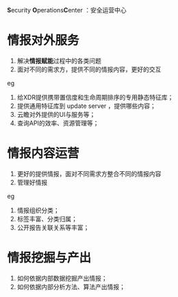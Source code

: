 **S​**​ecurity ​**​O​**​perations ​**​C​**​enter ：安全运营中心


# 情报对外服务
1. 解决**情报赋能**过程中的各类问题
2. 面对不同的需求方，提供不同的情报内容，更好的交互

eg
1. 给XDR提供携带置信度和⽣命周期排序的专⽤静态特征库；
2. 提供通⽤特征库到 update server ，提供哪些内容； 
3. 云瞻对外提供的UI与服务等；
4. 查询API的效率、资源管理等；


# 情报内容运营
1. 更好的提供情报，面对不同需求方整合不同的情报内容
2. 管理好情报

eg
1. 情报组织分类；
2. 标签丰富、分类归属；
3. 公开报告关联关系等丰富；


# 情报挖掘与产出
1. 如何依据内部数据挖掘产出情报；
2. 如何依据内部分析⽅法、算法产出情报；